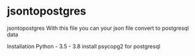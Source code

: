 # jsontopostgres
jsontopostgres
With this file you can your json file convert to postgresql data 

Installation
Python - 3.5 - 3.8
install psycopg2 for postgresql 
